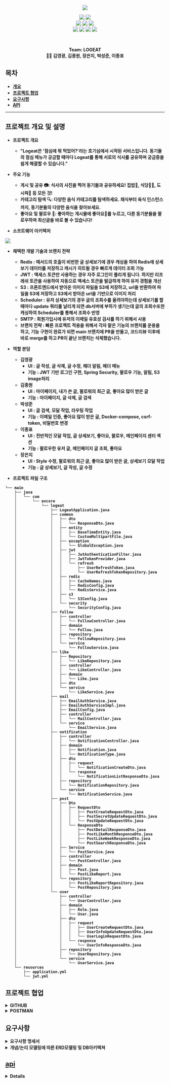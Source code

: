 <p align='center'>
    <img src="https://capsule-render.vercel.app/api?type=soft&color=ff4500&height=200&section=header&text=Welcome%20to%20LOGEAT%20👋&fontSize=50&animation=fadeIn&fontColor=ffffff"/>
</p>

<p align='center'>
  <a>
    <img src="https://img.shields.io/badge/GitHub-100000?style=for-the-badge&logo=github&logoColor=white"/>
  </a>
    <a>
        <img src="https://img.shields.io/badge/Postman-FF6C37?style=for-the-badge&logo=postman&logoColor=white"/>
    </a>
    <br>
  <a>
    <img src="https://img.shields.io/badge/Java-ED8B00?style=for-the-badge&logo=openjdk&logoColor=white"/>
  </a>
  <a>
    <img src="https://img.shields.io/badge/Spring-6DB33F?style=for-the-badge&logo=spring&logoColor=white"/>
  </a>
    
<a>
    <img src="https://img.shields.io/badge/json%20web%20tokens-323330?style=for-the-badge&logo=json-web-tokens&logoColor=pink"/>
</a>
  <br>
  <a>
    <img src="https://img.shields.io/badge/Amazon_AWS-232F3E?style=for-the-badge&logo=amazon-aws&logoColor=white"/>
  </a>
  <a>
    <img src="https://img.shields.io/badge/MariaDB-003545?style=for-the-badge&logo=mariadb&logoColor=white"/>
  </a>
  <a>
    <img src="https://img.shields.io/badge/redis-%23DD0031.svg?&style=for-the-badge&logo=redis&logoColor=white"/>
  </a>
<a>
    <img src="https://img.shields.io/badge/docker-%230db7ed.svg?style=for-the-badge&logo=docker&logoColor=white"/>
</a>

    
</p> 
<br>


<p align='center'>
  <b>Team: LOGEAT<b>
  <br>
    👨‍💻 김영광, 김종원, 장은지, 박성준, 이종표 
</p>

## 목차
- [개요](#프로젝트-개요-및-설명)
- [프로젝트 협업](#프로젝트-협업)
- [요구사항](#요구사항)
- [API](#api)

---

## 프로젝트 개요 및 설명

- 프로젝트 개요
  - "Logeat은 '점심에 뭐 먹었어?'라는 호기심에서 시작된 서비스입니다. 동기들의 점심 메뉴가 궁금할 때마다 Logeat를 통해 서로의 식사를 공유하며 궁금증을 쉽게 해결할 수 있습니다."
- 주요 기능
  - 게시 및 공유 📷: 식사의 사진을 찍어 동기들과 공유하세요! 집밥🍚, 식당🍔🍟, 도시락🍱 등 모든 것! 
  - 카테고리 탐색 🔍: 다양한 음식 카테고리를 탐색하세요. 채식부터 육식 인스턴스 까지, 동기분들의 다양한 음식을 찾아보세요.
  - 좋아요 및 팔로우 🧡: 좋아하는 게시물에 좋아요🧡를 누르고, 다른 동기분들을 팔로우하며 최신글을 바로 볼 수 있습니다!
 
- 소프트웨어 아키텍처
<img src="https://github.com/young2866/logEat/assets/122894395/79b373f7-26fd-4669-bfeb-5689ec135adf"/>

- 채택한 개발 기술과 브랜치 전략
    - Redis : 메서드의 호출이 비번한 글 상세보기에 경우 캐싱을 하여 Redis에 상세보기 데이터를 저장하고 캐시가 히트될 경우 빠르게 데이터 조회 가능
    - JWT : 액세스 토큰만 사용하는 경우 자주 로그인이 풀리게 됩니다. 하지만 리프레쉬 토큰을 사용하여 자동으로 액세스 토큰을 발급하게 하여 유저 경험을 개선
    - S3 : 프론트엔드에서 받아온 이미지 파일을 S3에 저장하고, url을 반환하여 파일을 S3에 저장하고 S3에서 받아온 url을 기반으로 이미지 처리
    - Scheduler : 유저 상세보기의 경우 글의 조회수를 올려야하는데 상세보기를 할때마다 update 쿼리를 날리게 되면 db서버에 부하가 생기는데 글의 조회수또한 캐싱하여 Scheduler를 통해서 조회수 반영
    - SMTP : 회원가입시에 유저의 이메일 유효성 검사를 하기 위해서 사용
    - 브랜치 전략 : 빠른 프로젝트 적용을 위해서 각자 맡은 기능의 브랜치를 운용을 하고, 기능 구현이 완료가 되면 main 브랜치에 PR을 만들고, 코드리뷰 이후에 바로 merge를 하고 PR이 끝난 브랜치는 삭제했습니다.

- 역할 분담
    - 김영광
        - UI : 글 작성, 글 삭제, 글 수정, 헤더 알림, 헤더 메뉴
        - 기능 : JWT 기반 로그인 구현, Spring Security, 팔로우 기능, 알림, S3 image처리
    - 김종원
        - UI : 마이페이지, 내가 쓴 글, 팔로워의 최근 글, 좋아요 많이 받은 글
        - 기능 : 마이페이지, 글 삭제, 글 검색
    - 박성준
        - UI : 글 검색, 모달 작업, 라우팅 작업
        - 기능 : 이메일 인증, 좋아요 많이 받은 글, Docker-compose, csrf-token, 비밀번호 변경
    - 이종표
        - UI : 전반적인 모달 작업, 글 상세보기, 좋아요, 팔로우, 메인페이지 센터 섹션
        - 기능 : 팔로우한 유저 글, 메인페이지 글 조회, 좋아요
    - 장은지
        - UI : Style 수정, 팔로워의 최근 글, 좋아요 많이 받은 글, 상세보기 모달 작업
        - 기능 : 글 상세보기, 글 작성, 글 수정
- 프로젝트 파일 구조

```
└── main
    ├── java
    │   └── com
    │       └── encore
    │           └── logeat
    │               ├── LogeatApplication.java
    │               ├── common
    │               │   ├── dto
    │               │   │   └── ResponseDto.java
    │               │   ├── entity
    │               │   │   ├── BaseTimeEntity.java
    │               │   │   └── CustomMultipartFile.java
    │               │   ├── exception
    │               │   │   └── GlobalException.java
    │               │   ├── jwt
    │               │   │   ├── JwtAuthenticationFilter.java
    │               │   │   ├── JwtTokenProvider.java
    │               │   │   └── refresh
    │               │   │       ├── UserRefreshToken.java
    │               │   │       └── UserRefreshTokenRepository.java
    │               │   ├── redis
    │               │   │   ├── CacheNames.java
    │               │   │   ├── RedisConfig.java
    │               │   │   └── RedisService.java
    │               │   ├── s3
    │               │   │   └── S3Config.java
    │               │   └── security
    │               │       └── SecurityConfig.java
    │               ├── follow
    │               │   ├── controller
    │               │   │   └── FollowController.java
    │               │   ├── domain
    │               │   │   └── Follow.java
    │               │   ├── repository
    │               │   │   └── FollowRepository.java
    │               │   └── service
    │               │       └── FollowService.java
    │               ├── like
    │               │   ├── Repository
    │               │   │   └── LikeRepository.java
    │               │   ├── controller
    │               │   │   └── LikeController.java
    │               │   ├── domain
    │               │   │   └── Like.java
    │               │   ├── dto
    │               │   └── service
    │               │       └── LikeService.java
    │               ├── mail
    │               │   ├── EmailAuthService.java
    │               │   ├── EmailAuthServiceImpl.java
    │               │   ├── EmailConfig.java
    │               │   ├── controller
    │               │   │   └── MailController.java
    │               │   └── service
    │               │       └── EmailService.java
    │               ├── notification
    │               │   ├── controller
    │               │   │   └── NotificationController.java
    │               │   ├── domain
    │               │   │   ├── Notification.java
    │               │   │   └── NotificationType.java
    │               │   ├── dto
    │               │   │   ├── request
    │               │   │   │   └── NotificationCreateDto.java
    │               │   │   └── response
    │               │   │       └── NotificationListResponseDto.java
    │               │   ├── repository
    │               │   │   └── NotificationRepository.java
    │               │   └── service
    │               │       └── NotificationService.java
    │               ├── post
    │               │   ├── Dto
    │               │   │   ├── RequestDto
    │               │   │   │   ├── PostCreateRequestDto.java
    │               │   │   │   ├── PostSecretUpdateRequestDto.java
    │               │   │   │   └── PostUpdateRequestDto.java
    │               │   │   └── ResponseDto
    │               │   │       ├── PostDetailResponseDto.java
    │               │   │       ├── PostLikeMonthResponseDto.java
    │               │   │       ├── PostLikeWeekResponseDto.java
    │               │   │       └── PostSearchResponseDto.java
    │               │   ├── Service
    │               │   │   └── PostService.java
    │               │   ├── controller
    │               │   │   └── PostController.java
    │               │   ├── domain
    │               │   │   ├── Post.java
    │               │   │   └── PostLikeReport.java
    │               │   └── repository
    │               │       ├── PostLikeReportRepository.java
    │               │       └── PostRepository.java
    │               └── user
    │                   ├── controller
    │                   │   └── UserController.java
    │                   ├── domain
    │                   │   ├── Role.java
    │                   │   └── User.java
    │                   ├── dto
    │                   │   ├── request
    │                   │   │   ├── UserCreateRequestDto.java
    │                   │   │   ├── UserInfoUpdateRequestDto.java
    │                   │   │   └── UserLoginRequestDto.java
    │                   │   └── response
    │                   │       └── UserInfoResponseDto.java
    │                   ├── repository
    │                   │   └── UserRepository.java
    │                   └── service
    │                       └── UserService.java
    └── resources
        ├── application.yml
        └── jwt.yml

```
## 프로젝트 협업

<details> <summary> GITHUB </summary> 
<div markdown="1">
  <img src="https://img.shields.io/badge/GitHub-100000?style=for-the-badge&logo=github&logoColor=white"/>
<a href="https://github.com/users/young2866/projects/2">
  <img src="https://github.com/young2866/logEat-frontend/assets/122894395/ac8f0566-a29e-49bb-a3b9-023c78ec5a49"/>
</a>
</div>
</details>

<details> <summary> POSTMAN </summary> 
<div markdown="1">
    <img src="https://img.shields.io/badge/Postman-FF6C37?style=for-the-badge&logo=postman&logoColor=white"/>
    <img src="https://github.com/young2866/logEat/assets/122894395/4e69d585-9e58-44d0-8748-7191ac142cf5"/>
    <h3>MockAPI</h3>
    <img width="1372" alt="Postman_MockAPI" src="https://github.com/young2866/logEat/assets/56985486/d8105f3f-82d7-4cb5-ae9d-d77eb0db5a5e">
 
</div>
</details>



## 요구사항
<details> <summary><b>요구사항 명세서</b></summary>   
  <div markdown="1"> 
    <a href="https://docs.google.com/spreadsheets/d/1MMpK2b7POQoquoizv-gYznXUA0YvhHVcbSbb9Tx0hB0/edit#gid=0">
      <img src="https://github.com/young2866/logEat-frontend/assets/122894395/e9842994-60f3-49fd-8d61-ab12b98ded80"/>  
    </a>
  </div>
</details>

<details> <summary><b>개념/논리 모델링에 따른 ERD모델링 및 DB아키텍쳐</b></summary> 
  <div markdown="1"> 
    <br>
    <a href="https://dbdiagram.io/d/65d74f545cd041277492edf0">
    <img src="https://github.com/young2866/logEat-frontend/assets/125184448/a14b3c29-a0c0-4e27-b7f2-0ab7ce33ba4e"/>
  </div>
</details>

## api

<details> <summary><b>API 명세서</b></summary> 
<div markdown="1"> 
    <br>
    <a href="https://www.notion.so/invite/b3a0c77f9d1cf2769fca626c460b796713022126">
    <img width="1350" alt="Screenshot 2024-02-23 at 11 27 17 AM" src="https://github.com/young2866/logEat-frontend/assets/125184448/baf6f7e4-b77f-4af5-8109-a19e2beca25c">
</div>
</details>
